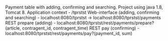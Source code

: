 Payment table with adding, confirming and searching.
Project using java 1.8, Tomcat 8.
Application context - /tprstst
Web-interface (adding, confirming and searching) - localhost:8080/tprstst -> localhost:8080/tprstst/payments
REST prepare (adding) - localhost:8080/tprstst/rest/payments/prepare?(article, contragent_id, contragent_time)
REST pay (confirming) - localhost:8080/tprstst/rest/payments/pay?(payment_id, sum)